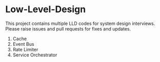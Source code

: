 # Low-Level-Design
This project contains multiple LLD codes for system design interviews.
Please raise issues and pull requests for fixes and updates.

1. Cache
2. Event Bus
3. Rate Limiter
4. Service Orchestrator
